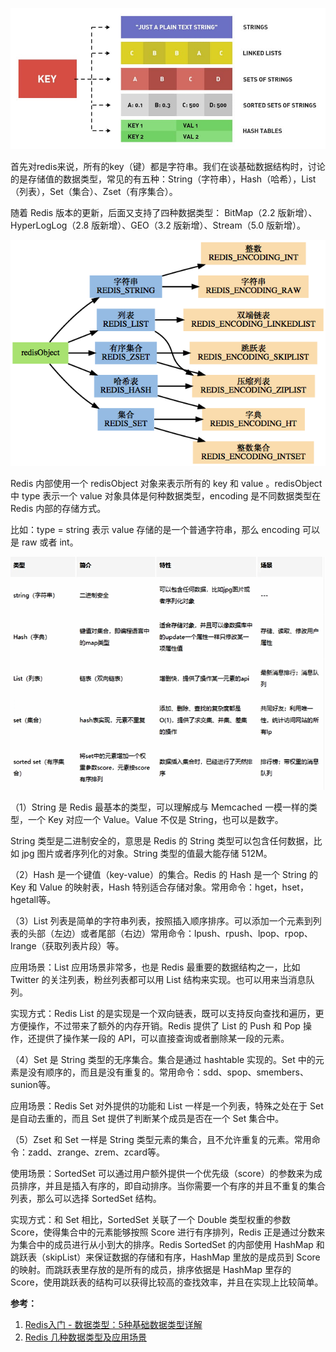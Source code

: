 
![](assets/常用Redis数据类型/redis基本类型.jpeg)

首先对redis来说，所有的key（键）都是字符串。我们在谈基础数据结构时，讨论的是存储值的数据类型，常见的有五种：String（字符串），Hash（哈希），List（列表），Set（集合）、Zset（有序集合）。 

随着 Redis 版本的更新，后面又支持了四种数据类型： BitMap（2.2 版新增）、HyperLogLog（2.8 版新增）、GEO（3.2 版新增）、Stream（5.0 版新增）。

![](assets/常用Redis数据类型/redis数据类型与存储方式对应关系.png)

Redis 内部使用一个 redisObject 对象来表示所有的 key 和 value 。redisObject 中 type 表示一个 value 对象具体是何种数据类型，encoding 是不同数据类型在 Redis 内部的存储方式。

比如：type = string 表示 value 存储的是一个普通字符串，那么 encoding 可以是 raw 或者 int。

![](assets/常用Redis数据类型/Redis基本类型对比.png)

（1）String 是 Redis 最基本的类型，可以理解成与 Memcached 一模一样的类型，一个 Key 对应一个 Value。Value 不仅是 String，也可以是数字。

String 类型是二进制安全的，意思是 Redis 的 String 类型可以包含任何数据，比如 jpg 图片或者序列化的对象。String 类型的值最大能存储 512M。

（2）Hash 是一个键值（key-value）的集合。Redis 的 Hash 是一个 String 的 Key 和 Value 的映射表，Hash 特别适合存储对象。常用命令：hget，hset，hgetall等。

（3）List 列表是简单的字符串列表，按照插入顺序排序。可以添加一个元素到列表的头部（左边）或者尾部（右边）常用命令：lpush、rpush、lpop、rpop、lrange（获取列表片段）等。

应用场景：List 应用场景非常多，也是 Redis 最重要的数据结构之一，比如 Twitter 的关注列表，粉丝列表都可以用 List 结构来实现。也可以用来当消息队列。

实现方式：Redis List 的是实现是一个双向链表，既可以支持反向查找和遍历，更方便操作，不过带来了额外的内存开销。Redis 提供了 List 的 Push 和 Pop 操作，还提供了操作某一段的 API，可以直接查询或者删除某一段的元素。

（4）Set 是 String 类型的无序集合。集合是通过 hashtable 实现的。Set 中的元素是没有顺序的，而且是没有重复的。常用命令：sdd、spop、smembers、sunion等。

应用场景：Redis Set 对外提供的功能和 List 一样是一个列表，特殊之处在于 Set 是自动去重的，而且 Set 提供了判断某个成员是否在一个 Set 集合中。

（5）Zset 和 Set 一样是 String 类型元素的集合，且不允许重复的元素。常用命令：zadd、zrange、zrem、zcard等。

使用场景：SortedSet 可以通过用户额外提供一个优先级（score）的参数来为成员排序，并且是插入有序的，即自动排序。当你需要一个有序的并且不重复的集合列表，那么可以选择 SortedSet 结构。

实现方式：和 Set 相比，SortedSet 关联了一个 Double 类型权重的参数 Score，使得集合中的元素能够按照 Score 进行有序排列，Redis 正是通过分数来为集合中的成员进行从小到大的排序。Redis SortedSet 的内部使用 HashMap 和跳跃表（skipList）来保证数据的存储和有序，HashMap 里放的是成员到 Score 的映射。而跳跃表里存放的是所有的成员，排序依据是 HashMap 里存的 Score，使用跳跃表的结构可以获得比较高的查找效率，并且在实现上比较简单。

**参考：**

1. [Redis入门 - 数据类型：5种基础数据类型详解](https://pdai.tech/md/db/nosql-redis/db-redis-data-types.html)
2. [Redis 几种数据类型及应用场景](https://juejin.cn/post/6844903951502934030)
